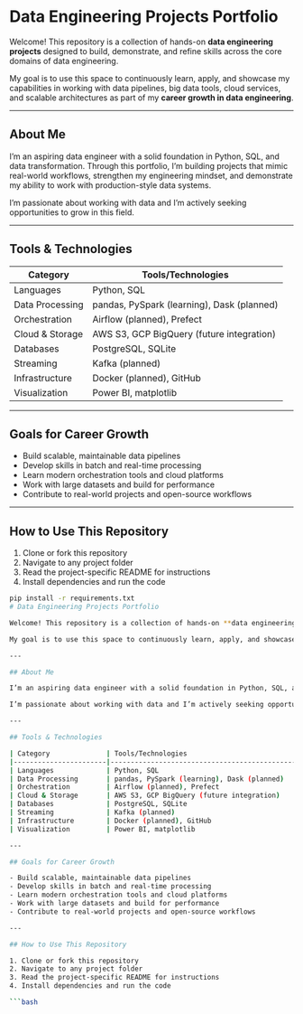 # Data Engineering Projects Portfolio

Welcome! This repository is a collection of hands-on **data engineering projects** designed to build, demonstrate, and refine skills across the core domains of data engineering.

My goal is to use this space to continuously learn, apply, and showcase my capabilities in working with data pipelines, big data tools, cloud services, and scalable architectures as part of my **career growth in data engineering**.

---

## About Me

I’m an aspiring data engineer with a solid foundation in Python, SQL, and data transformation. Through this portfolio, I’m building projects that mimic real-world workflows, strengthen my engineering mindset, and demonstrate my ability to work with production-style data systems.

I’m passionate about working with data and I’m actively seeking opportunities to grow in this field.

---

## Tools & Technologies

| Category              | Tools/Technologies                                 |
|-----------------------|----------------------------------------------------|
| Languages             | Python, SQL                                        |
| Data Processing       | pandas, PySpark (learning), Dask (planned)         |
| Orchestration         | Airflow (planned), Prefect                         |
| Cloud & Storage       | AWS S3, GCP BigQuery (future integration)          |
| Databases             | PostgreSQL, SQLite                                 |
| Streaming             | Kafka (planned)                                    |
| Infrastructure        | Docker (planned), GitHub                           |
| Visualization         | Power BI, matplotlib                               |

---

## Goals for Career Growth

- Build scalable, maintainable data pipelines
- Develop skills in batch and real-time processing
- Learn modern orchestration tools and cloud platforms
- Work with large datasets and build for performance
- Contribute to real-world projects and open-source workflows

---

## How to Use This Repository

1. Clone or fork this repository
2. Navigate to any project folder
3. Read the project-specific README for instructions
4. Install dependencies and run the code

```bash
pip install -r requirements.txt
# Data Engineering Projects Portfolio

Welcome! This repository is a collection of hands-on **data engineering projects** designed to build, demonstrate, and refine skills across the core domains of data engineering.

My goal is to use this space to continuously learn, apply, and showcase my capabilities in working with data pipelines, big data tools, cloud services, and scalable architectures as part of my **career growth in data engineering**.

---

## About Me

I’m an aspiring data engineer with a solid foundation in Python, SQL, and data transformation. Through this portfolio, I’m building projects that mimic real-world workflows, strengthen my engineering mindset, and demonstrate my ability to work with production-style data systems.

I’m passionate about working with data and I’m actively seeking opportunities to grow in this field.

---

## Tools & Technologies

| Category              | Tools/Technologies                                 |
|-----------------------|----------------------------------------------------|
| Languages             | Python, SQL                                        |
| Data Processing       | pandas, PySpark (learning), Dask (planned)         |
| Orchestration         | Airflow (planned), Prefect                         |
| Cloud & Storage       | AWS S3, GCP BigQuery (future integration)          |
| Databases             | PostgreSQL, SQLite                                 |
| Streaming             | Kafka (planned)                                    |
| Infrastructure        | Docker (planned), GitHub                           |
| Visualization         | Power BI, matplotlib                               |

---

## Goals for Career Growth

- Build scalable, maintainable data pipelines
- Develop skills in batch and real-time processing
- Learn modern orchestration tools and cloud platforms
- Work with large datasets and build for performance
- Contribute to real-world projects and open-source workflows

---

## How to Use This Repository

1. Clone or fork this repository
2. Navigate to any project folder
3. Read the project-specific README for instructions
4. Install dependencies and run the code

```bash
